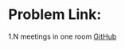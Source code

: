 # Problem Link:
1.N meetings in one room [GitHub](https://www.geeksforgeeks.org/problems/n-meetings-in-one-room-1587115620/1)
